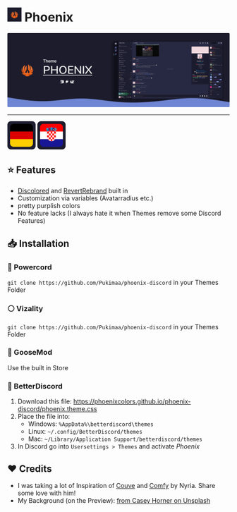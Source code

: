 # <img src="assets/icon.png" height="32px"> Phoenix</img>
![Banner](assets/banner.png)<hr>
<kbd>[<img title="German" alt="German" src="assets/languages/de.png">](.github/docs/01-readme/README.de.md)</kbd>
<kbd>[<img title="Croatian" alt="Croatian" src="assets/languages/hr.png">](.github/docs/01-readme/README.hr.md)</kbd>
## ⭐ Features
- [Discolored](https://github.com/NYRI4/Discolored) and [RevertRebrand](https://github.com/Goose-Nest/GT-RevertRebrand) built in
- Customization via variables (Avatarradius etc.)
- pretty purplish colors
- No feature lacks (I always hate it when Themes remove some Discord Features)

## 📥 Installation
### 🔌 Powercord
`git clone https://github.com/Pukimaa/phoenix-discord` in your Themes Folder

### ⚪ Vizality
`git clone https://github.com/Pukimaa/phoenix-discord` in your Themes Folder

### 🦆 GooseMod
Use the built in Store

### 🔵 BetterDiscord
1. Download this file: https://phoenixcolors.github.io/phoenix-discord/phoenix.theme.css
2. Place the file into:
    - Windows: `%AppData%\betterdiscord\themes`
    - Linux: `~/.config/BetterDiscord/themes`
    - Mac: `~/Library/Application Support/betterdiscord/themes`
3. In Discord go into `Usersettings > Themes` and activate *Phoenix*

## ️️️❤️ Credits
* I was taking a lot of Inspiration of [Couve](https://github.com/NYRI4/Couve) and [Comfy](https://github.com/NYRI4/Comfy/) by Nyria. Share some love with him!
* My Background (on the Preview): [from Casey Horner on Unsplash](https://unsplash.com/photos/RmoWqDCqN2E?utm_source=unsplash&utm_medium=referral&utm_content=creditShareLink)
